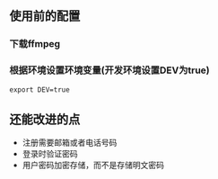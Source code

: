 ## 使用前的配置
### 下载ffmpeg
### 根据环境设置环境变量(开发环境设置DEV为true)
```shell
export DEV=true
```

## 还能改进的点
- 注册需要邮箱或者电话号码
- 登录时验证密码
- 用户密码加密存储，而不是存储明文密码
